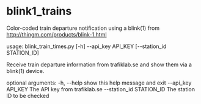 blink1_trains
=============

Color-coded train departure notification using a blink(1) from http://thingm.com/products/blink-1.html

usage: blink_train_times.py [-h] --api_key API_KEY [--station_id STATION_ID]

Receive train departure information from trafiklab.se and show them via a
blink(1) device.

optional arguments:
  -h, --help            show this help message and exit
  --api_key API_KEY     The API key from trafiklab.se
  --station_id STATION_ID
                        The station ID to be checked
